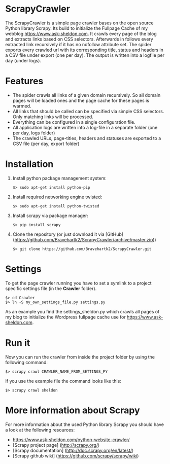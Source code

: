 # ScrapyCrawler
The ScrapyCrawler is a simple page crawler bases on the open source Python library Scrapy. Its build to initialize the Fullpage Cache 
of my webblog https://www.ask-sheldon.com. It crawls every page of the blog and extracts links based on CSS selectors. Afterwards in follows 
every extracted link recursively if it has no nofollow attribute set. 
The spider exports every crawled url with its corresponding title, status and headers in a CSV file under export (one per day).
The output is written into a logfile per day (under logs).

# Features 
- The spider crawls all links of a given domain recursively.  So all domain pages will be loaded ones and the page cache for these pages is warmed.
- All links that should be called can be specified via simple CSS selectors. Only matching links will be processed.
- Everything can be configured in a single configuration file.
- All application logs are written into a log-file in a separate folder (one per day, logs folder)
- The crawled URLs, page-titles, headers and statuses  are exported to a CSV file (per day, export folder)

# Installation

1. Install python package management system:
        
   ```
   $> sudo apt-get install python-pip
   ```
2. Install required networking engine twisted:
        
   ```
   $> sudo apt-get install python-twisted
   ```
3. Install scrapy via package manager:
        
   ```
   $> pip install scrapy
   ```
4. Clone the repository (or just download it via [GitHub] (https://github.com/Bravehartk2/ScrapyCrawler/archive/master.zip))
        
   ```
   $> git clone https://github.com/Bravehartk2/ScrapyCrawler.git
   ```
 
# Settings
To get the page crawler running you have to set a symlink to a project specific settings file (in the **Crawler** folder).

```
$> cd Crawler
$> ln -S my_own_settings_file.py settings.py
``` 
As an example you find the settings_sheldon.py which crawls all pages of  my blog to initialize the Wordpress fullpage cache use for 
https://www.ask-sheldon.com.

# Run it
Now you can run the crawler from inside the project folder by using the following command:
```
$> scrapy crawl CRAWLER_NAME_FROM_SETTINGS_PY
```
If you use the example file the command looks like this:
```
$> scrapy crawl sheldon
```

# More information about Scrapy
For more information about the used Python library Scrapy you should have a look at the following resources:

- https://www.ask-sheldon.com/python-website-crawler/
- [Scrapy project page] (http://scrapy.org/)
- [Scrapy documentation] (http://doc.scrapy.org/en/latest/)
- [Scrapy github wiki] (https://github.com/scrapy/scrapy/wiki)
